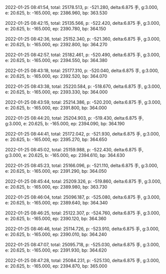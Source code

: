 2022-01-25 08:41:54, total: 25178.513, p: -521.280, delta:6.875 手, g:3.000, e: 20.625, b: -165.000, ep: 2386.960, bp: 363.530

2022-01-25 08:42:15, total: 25135.566, p: -522.420, delta:6.875 手, g:3.000, e: 20.625, b: -165.000, ep: 2390.780, bp: 364.150

2022-01-25 08:42:36, total: 25152.340, p: -521.360, delta:6.875 手, g:3.000, e: 20.625, b: -165.000, ep: 2392.800, bp: 364.270

2022-01-25 08:42:57, total: 25182.461, p: -520.490, delta:6.875 手, g:3.000, e: 20.625, b: -165.000, ep: 2394.550, bp: 364.380

2022-01-25 08:43:18, total: 25177.310, p: -520.040, delta:6.875 手, g:3.000, e: 20.625, b: -165.000, ep: 2392.520, bp: 364.070

2022-01-25 08:43:38, total: 25220.584, p: -518.670, delta:6.875 手, g:3.000, e: 20.625, b: -165.000, ep: 2393.330, bp: 364.000

2022-01-25 08:43:59, total: 25214.386, p: -520.200, delta:6.875 手, g:3.000, e: 20.625, b: -165.000, ep: 2391.800, bp: 364.000

2022-01-25 08:44:20, total: 25204.903, p: -519.430, delta:6.875 手, g:3.000, e: 20.625, b: -165.000, ep: 2394.090, bp: 364.190

2022-01-25 08:44:41, total: 25172.042, p: -521.930, delta:6.875 手, g:3.000, e: 20.625, b: -165.000, ep: 2395.270, bp: 364.650

2022-01-25 08:45:02, total: 25159.988, p: -522.430, delta:6.875 手, g:3.000, e: 20.625, b: -165.000, ep: 2394.610, bp: 364.630

2022-01-25 08:45:23, total: 25166.096, p: -521.110, delta:6.875 手, g:3.000, e: 20.625, b: -165.000, ep: 2391.290, bp: 364.050

2022-01-25 08:45:44, total: 25209.326, p: -519.860, delta:6.875 手, g:3.000, e: 20.625, b: -165.000, ep: 2389.980, bp: 363.730

2022-01-25 08:46:04, total: 25096.187, p: -525.080, delta:6.875 手, g:3.000, e: 20.625, b: -165.000, ep: 2389.640, bp: 364.340

2022-01-25 08:46:25, total: 25122.307, p: -524.760, delta:6.875 手, g:3.000, e: 20.625, b: -165.000, ep: 2390.120, bp: 364.360

2022-01-25 08:46:46, total: 25114.726, p: -523.910, delta:6.875 手, g:3.000, e: 20.625, b: -165.000, ep: 2390.010, bp: 364.240

2022-01-25 08:47:07, total: 25095.718, p: -525.030, delta:6.875 手, g:3.000, e: 20.625, b: -165.000, ep: 2391.930, bp: 364.620

2022-01-25 08:47:28, total: 25084.231, p: -525.130, delta:6.875 手, g:3.000, e: 20.625, b: -165.000, ep: 2394.870, bp: 365.000